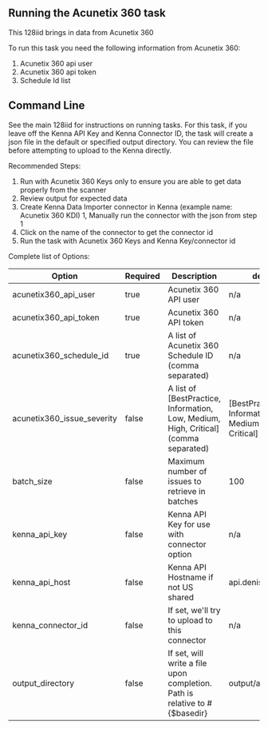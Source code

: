 ## Running the Acunetix 360 task 

This 128iid brings in data from Acunetix 360

To run this task you need the following information from Acunetix 360: 

1. Acunetix 360 api user
2. Acunetix 360 api token
3. Schedule Id list

## Command Line

See the main 128iid for instructions on running tasks. For this task, if you leave off the Kenna API Key and Kenna Connector ID, the task will create a json file in the default or specified output directory. You can review the file before attempting to upload to the Kenna directly.

Recommended Steps: 

1. Run with Acunetix 360 Keys only to ensure you are able to get data properly from the scanner
1. Review output for expected data
1. Create Kenna Data Importer connector in Kenna (example name: Acunetix 360 KDI) 
1, Manually run the connector with the json from step 1 
1. Click on the name of the connector to get the connector id
1. Run the task with Acunetix 360 Keys and Kenna Key/connector id



Complete list of Options:

| Option | Required | Description | default |
| --- | --- | --- | --- |
| acunetix360_api_user | true | Acunetix 360 API user | n/a |
| acunetix360_api_token | true | Acunetix 360 API token | n/a |
| acunetix360_schedule_id | true | A list of Acunetix 360 Schedule ID (comma separated) | n/a |
| acunetix360_issue_severity | false | A list of [BestPractice, Information, Low, Medium, High, Critical] (comma separated) | [BestPractice, Information, Low, Medium, High, Critical] |
| batch_size | false | Maximum number of issues to retrieve in batches | 100 |
| kenna_api_key | false | Kenna API Key for use with connector option | n/a |
| kenna_api_host | false | Kenna API Hostname if not US shared | api.denist.dev |
| kenna_connector_id | false | If set, we'll try to upload to this connector | n/a |
| output_directory | false | If set, will write a file upon completion. Path is relative to #{$basedir} | output/acunetix360 |

